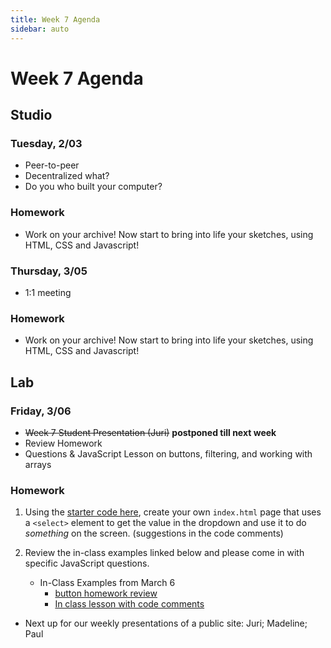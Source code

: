 ```yaml
---
title: Week 7 Agenda
sidebar: auto
---
```


# Week 7 Agenda

## Studio

### Tuesday, 2/03

- Peer-to-peer
- Decentralized what?
- Do you who built your computer?

### Homework

- Work on your archive! Now start to bring into life your sketches, using HTML, CSS and Javascript!

### Thursday, 3/05

- 1:1 meeting

### Homework

- Work on your archive! Now start to bring into life your sketches, using HTML, CSS and Javascript!

## Lab

### Friday, 3/06

- ~~Week 7 Student Presentation (Juri)~~ <b>postponed till next week</b>
- Review Homework
- Questions & JavaScript Lesson on buttons, filtering, and working with arrays

### Homework

1. Using the [starter code here](https://github.com/AndrewLevinson/symmetrical-octo-potato/blob/master/lab/week-7/select-starter.html), create your own `index.html` page that uses a `<select>` element to get the value in the dropdown and use it to do <i>something</i> on the screen. (suggestions in the code comments)

2. Review the in-class examples linked below and please come in with specific JavaScript questions.

   - In-Class Examples from March 6
     - [button homework review](https://github.com/AndrewLevinson/symmetrical-octo-potato/blob/master/lab/week-7/hw-review.html)
     - [In class lesson with code comments](https://github.com/AndrewLevinson/symmetrical-octo-potato/blob/master/lab/week-7/index-comments.html)

- Next up for our weekly presentations of a public site: Juri; Madeline; Paul
